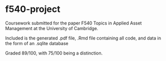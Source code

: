 # f540-project
Coursework submitted for the paper F540 Topics in Applied Asset Management at the University of Cambridge. 

Included is the generated .pdf file, .Rmd file containing all code, and data in the form of an .sqlite database 

Graded 89/100, with 75/100 being a distinction.
